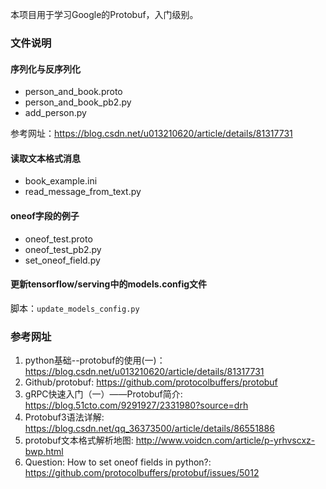 本项目用于学习Google的Protobuf，入门级别。

### 文件说明

#### 序列化与反序列化

- person_and_book.proto
- person_and_book_pb2.py
- add_person.py

参考网址：https://blog.csdn.net/u013210620/article/details/81317731

#### 读取文本格式消息

- book_example.ini
- read_message_from_text.py

#### oneof字段的例子

- oneof_test.proto
- oneof_test_pb2.py
- set_oneof_field.py

#### 更新tensorflow/serving中的models.config文件

脚本：`update_models_config.py`

### 参考网址

1. python基础--protobuf的使用(一)： https://blog.csdn.net/u013210620/article/details/81317731
2. Github/protobuf: https://github.com/protocolbuffers/protobuf
3. gRPC快速入门（一）——Protobuf简介: https://blog.51cto.com/9291927/2331980?source=drh
4. Protobuf3语法详解: https://blog.csdn.net/qq_36373500/article/details/86551886
5. protobuf文本格式解析地图: http://www.voidcn.com/article/p-yrhvscxz-bwp.html
6. Question: How to set oneof fields in python?: https://github.com/protocolbuffers/protobuf/issues/5012